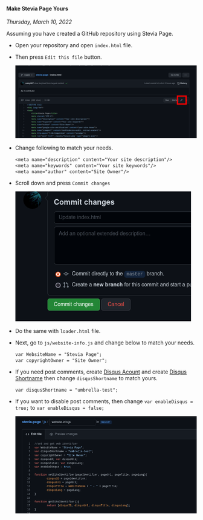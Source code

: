 #### Make Stevia Page Yours
*Thursday, March 10, 2022*

Assuming you have created a GitHub repository 
using Stevia Page. 

* Open your repository and open `index.html` file.
* Then press `Edit this file` button.
    <div class="row">
        <div class="col-sm-1"></div>
        <div class="col-sm-10">
            <div class="img-thumbnail">
                <img class="img-fluid" src="./posts/2022-03-10-make-stevia-page-yours/01.png" alt="img">
            </div>
        </div>
        <div class="col-sm-1"></div>
    </div>
* Change following to match your needs.
    ```
    <meta name="description" content="Your site description"/>
    <meta name="keywords" content="Your site keywords"/>
    <meta name="author" content="Site Owner"/>
    ```

* Scroll down and press `Commit changes`
    <div class="row">
        <div class="col-sm-3"></div>
        <div class="col-sm-6">
            <div class="img-thumbnail">
                <img class="img-fluid" src="./posts/2022-03-10-make-stevia-page-yours/02.png" alt="img">
            </div>
        </div>
        <div class="col-sm-3"></div>
    </div>

* Do the same with `loader.html` file.
* Next, go to `js/website-info.js` and change below to match your needs.
    ```
    var WebsiteName = "Stevia Page";
    var copyrightOwner = "Site Owner";
    ```

* If you need post comments, create [Disqus Acount](https://disqus.com/profile/signup/) and create [Disqus Shortname](https://help.disqus.com/en/articles/1717111-what-s-a-shortname) then change `disqusShortname` to match yours.
    ```
    var disqusShortname = "umbrella-test";
    ```

* If you want to disable post comments, then change `var enableDisqus = true;` to `var enableDisqus = false;`
    <div class="row">
        <div class="col-sm-2"></div>
        <div class="col-sm-8">
            <div class="img-thumbnail">
                <img class="img-fluid" src="./posts/2022-03-10-make-stevia-page-yours/03.png" alt="img">
            </div>
        </div>
        <div class="col-sm-2"></div>
    </div>